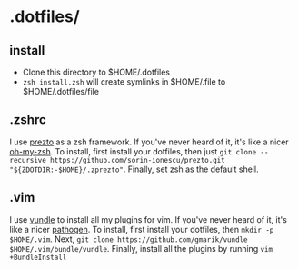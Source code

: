 # .dotfiles/

## install

* Clone this directory to $HOME/.dotfiles
* `zsh install.zsh` will create symlinks in $HOME/.file to $HOME/.dotfiles/file


## .zshrc

I use [prezto](https://github.com/sorin-ionescu/prezto) as a zsh framework. If you've never heard of it, it's like a nicer [oh-my-zsh](https://github.com/robbyrussell/oh-my-zsh). To install, first install your dotfiles, then just `git clone --recursive https://github.com/sorin-ionescu/prezto.git "${ZDOTDIR:-$HOME}/.zprezto"`. Finally, set zsh as the default shell.

## .vim

I use [vundle](https://github.com/gmarik/vundle) to install all my plugins for vim. If you've never heard of it, it's like a nicer [pathogen](https://github.com/tpope/vim-pathogen). To install, first install your dotfiles, then `mkdir -p $HOME/.vim`. Next, `git clone https://github.com/gmarik/vundle $HOME/.vim/bundle/vundle`. Finally, install all the plugins by running `vim +BundleInstall`
